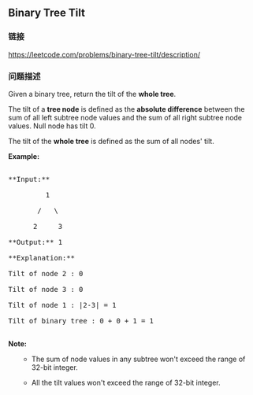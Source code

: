 ## Binary Tree Tilt  
### 链接  
https://leetcode.com/problems/binary-tree-tilt/description/  
### 问题描述
Given a binary tree, return the tilt of the **whole tree**.

The tilt of a **tree node** is defined as the **absolute difference** between the sum of all left subtree node values and the sum of all right subtree node values. Null node has tilt 0.

The tilt of the **whole tree** is defined as the sum of all nodes' tilt.

**Example:**<br />
<pre>
**Input:** 
         1
       /   \
      2     3
**Output:** 1
**Explanation:** 
Tilt of node 2 : 0
Tilt of node 3 : 0
Tilt of node 1 : |2-3| = 1
Tilt of binary tree : 0 + 0 + 1 = 1
</pre>


**Note:**
<ol>
- The sum of node values in any subtree won't exceed the range of 32-bit integer. 
- All the tilt values won't exceed the range of 32-bit integer.
</ol>

